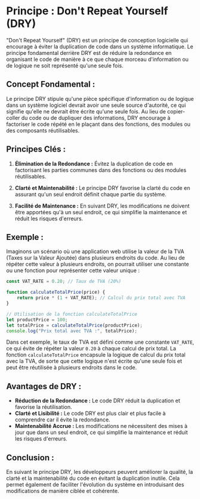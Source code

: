 # Principe : Don't Repeat Yourself (DRY)

"Don't Repeat Yourself" (DRY) est un principe de conception logicielle qui encourage à éviter la duplication de code dans un système informatique. Le principe fondamental derrière DRY est de réduire la redondance en organisant le code de manière à ce que chaque morceau d'information ou de logique ne soit représenté qu'une seule fois.

## Concept Fondamental :

Le principe DRY stipule qu'une pièce spécifique d'information ou de logique dans un système logiciel devrait avoir une seule source d'autorité, ce qui signifie qu'elle ne devrait être écrite qu'une seule fois. Au lieu de copier-coller du code ou de dupliquer des informations, DRY encourage à factoriser le code répété en le plaçant dans des fonctions, des modules ou des composants réutilisables.

## Principes Clés :

1. **Élimination de la Redondance :** Évitez la duplication de code en factorisant les parties communes dans des fonctions ou des modules réutilisables.

2. **Clarté et Maintenabilité :** Le principe DRY favorise la clarté du code en assurant qu'un seul endroit définit chaque partie du système.

3. **Facilité de Maintenance :** En suivant DRY, les modifications ne doivent être apportées qu'à un seul endroit, ce qui simplifie la maintenance et réduit les risques d'erreurs.

## Exemple :

Imaginons un scénario où une application web utilise la valeur de la TVA (Taxes sur la Valeur Ajoutée) dans plusieurs endroits du code. Au lieu de répéter cette valeur à plusieurs endroits, on pourrait utiliser une constante ou une fonction pour représenter cette valeur unique :

```javascript
const VAT_RATE = 0.20; // Taux de TVA (20%)

function calculateTotalPrice(price) {
    return price * (1 + VAT_RATE); // Calcul du prix total avec TVA
}

// Utilisation de la fonction calculateTotalPrice
let productPrice = 100;
let totalPrice = calculateTotalPrice(productPrice);
console.log("Prix total avec TVA :", totalPrice);
```

Dans cet exemple, le taux de TVA est défini comme une constante `VAT_RATE`, ce qui évite de répéter la valeur `0.20` à chaque calcul de prix total. La fonction `calculateTotalPrice` encapsule la logique de calcul du prix total avec la TVA, de sorte que cette logique n'est écrite qu'une seule fois et peut être réutilisée à plusieurs endroits dans le code.

## Avantages de DRY :

- **Réduction de la Redondance :** Le code DRY réduit la duplication et favorise la réutilisation.
- **Clarté et Lisibilité :** Le code DRY est plus clair et plus facile à comprendre car il évite la redondance.
- **Maintenabilité Accrue :** Les modifications ne nécessitent des mises à jour que dans un seul endroit, ce qui simplifie la maintenance et réduit les risques d'erreurs.

## Conclusion :

En suivant le principe DRY, les développeurs peuvent améliorer la qualité, la clarté et la maintenabilité du code en évitant la duplication inutile. Cela permet également de faciliter l'évolution du système en introduisant des modifications de manière ciblée et cohérente.
